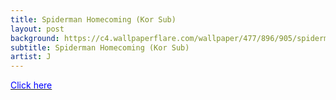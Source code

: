 ```yaml
---
title: Spiderman Homecoming (Kor Sub)
layout: post
background: https://c4.wallpaperflare.com/wallpaper/477/896/905/spiderman-homecoming-full-hd-pic-wallpaper-preview.jpg
subtitle: Spiderman Homecoming (Kor Sub)
artist: J
---
```


<a href="https://drive.google.com/file/d/1AUNKy1o1rx95k2hE6rCR8P2spRmsH91K/view?usp=sharing"><span style="color:blue">Click here</span>

<br />